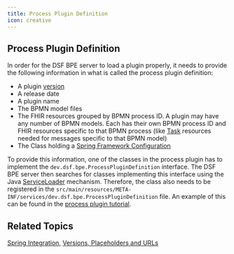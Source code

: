 ```yaml
---
title: Process Plugin Definition
icon: creative
---
```


## Process Plugin Definition

In order for the DSF BPE server to load a plugin properly, it needs to provide the following information in what is called the process plugin definition:
* A plugin [version](versions-placeholders-urls.md#version-pattern)
* A release date
* A plugin name
* The BPMN model files
* The FHIR resources grouped by BPMN process ID. A plugin may have any number of BPMN models. Each has their own BPMN process ID and FHIR resources specific to that BPMN process (like [Task](../fhir/task.md) resources needed for messages specific to that BPMN model)
* The Class holding a [Spring Framework Configuration](spring-framework-integration.md)

To provide this information, one of the classes in the process plugin has to implement the `dev.dsf.bpe.ProcessPluginDefinition` interface. The DSF BPE server then searches for classes implementing this interface using the Java [ServiceLoader](https://docs.oracle.com/en/java/javase/11/docs/api/java.base/java/util/ServiceLoader.html) mechanism. Therefore, the class also needs to be registered in the `src/main/resources/META-INF/services/dev.dsf.bpe.ProcessPluginDefinition` file. An example of this can be found in the [process plugin tutorial](https://github.com/datasharingframework/dsf-process-tutorial/).

## Related Topics
[Spring Integration](spring-framework-integration.md), [Versions, Placeholders and URLs](versions-placeholders-urls.md)